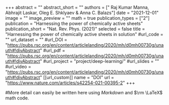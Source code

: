 +++
abstract = ""
abstract_short = ""
authors = [" Raj Kumar Manna, Abhrajit Laskar, Oleg E. Shklyaev & Anna C. Balazs"]
date = "2021-12-01"
image = ""
image_preview = ""
math = true
publication_types = ["2"]
publication = "Harnessing the power of chemically active sheets"
publication_short = "Nat. Rev. Phys. (2021)"
selected = false
title = "Harnessing the power of chemically active sheets in solution"
#url_code = ""
url_dataset = ""
#url_DOI = "https://pubs.rsc.org/en/content/articlelanding/2020/mh/d0mh00730g/unauth#!divAbstract"
#url_pdf = "https://pubs.rsc.org/en/content/articlelanding/2020/mh/d0mh00730g/unauth#!divAbstract"
#url_project = "project/deep-learning/"
#url_slides = ""
#url_video = "https://pubs.rsc.org/en/content/articlelanding/2020/mh/d0mh00730g/unauth#!divAbstract"
[[url_custom]]
    name = "DOI"
    url = "https://www.nature.com/articles/s42254-021-00395-2"
+++

#More detail can easily be written here using *Markdown* and $\rm \LaTeX$ math code.
